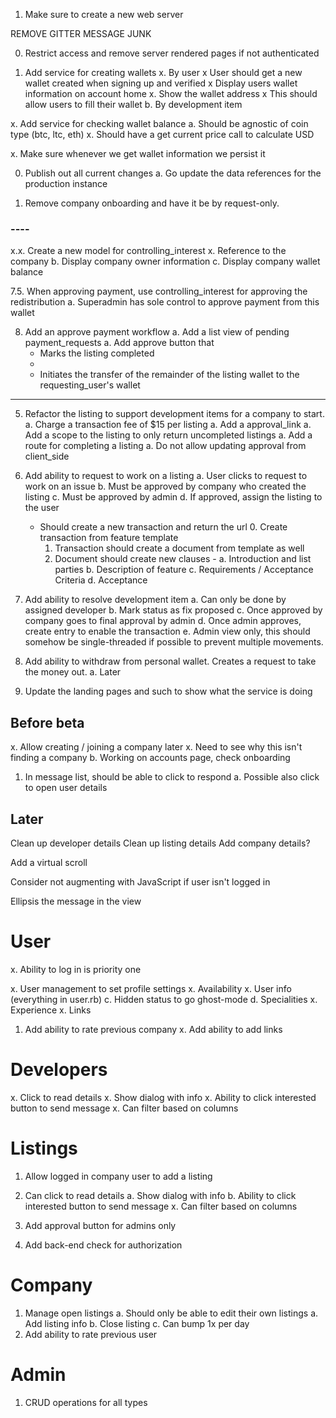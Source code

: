 1. Make sure to create a new web server

REMOVE GITTER MESSAGE JUNK

0. Restrict access and remove server rendered pages if not authenticated

1. Add service for creating wallets
  x. By user
    x User should get a new wallet created when signing up and verified
    x Display users wallet information on account home
      x. Show the wallet address
        x This should allow users to fill their wallet
  b. By development item

x. Add service for checking wallet balance
  a. Should be agnostic of coin type (btc, ltc, eth)
  x. Should have a get current price call to calculate USD

x. Make sure whenever we get wallet information we persist it

0. Publish out all current changes
  a. Go update the data references for the production instance

6. Remove company onboarding and have it be by request-only.

### ----

x.x. Create a new model for controlling_interest
  x. Reference to the company
  b. Display company owner information
  c. Display company wallet balance

7.5. When approving payment, use controlling_interest for approving the redistribution
  a. Superadmin has sole control to approve payment from this wallet

8. Add an approve payment workflow
  a. Add a list view of pending payment_requests
  a. Add approve button that
    - Marks the listing completed
    -
    - Initiates the transfer of the remainder of the listing wallet to the requesting_user's wallet


---

5. Refactor the listing to support development items for a company to start.
  a. Charge a transaction fee of $15 per listing
  a. Add a approval_link
  a. Add a scope to the listing to only return uncompleted listings
  a. Add a route for completing a listing
  a. Do not allow updating approval from client_side

7. Add ability to request to work on a listing
  a. User clicks to request to work on an issue
  b. Must be approved by company who created the listing
  c. Must be approved by admin
  d. If approved, assign the listing to the user
   - Should create a new transaction and return the url
      0. Create transaction from feature template
      1. Transaction should create a document from template as well
      2. Document should create new clauses -
        a. Introduction and list parties
        b. Description of feature
        c. Requirements / Acceptance Criteria
        d. Acceptance

8. Add ability to resolve development item
  a. Can only be done by assigned developer
  b. Mark status as fix proposed
  c. Once approved by company goes to final approval by admin
  d. Once admin approves, create entry to enable the transaction
  e. Admin view only, this should somehow be single-threaded if possible to prevent multiple movements.

4. Add ability to withdraw from personal wallet.  Creates a request to take the money out.
  a. Later
100. Update the landing pages and such to show what the service is doing


## Before beta

x. Allow creating / joining a company later
  x. Need to see why this isn't finding a company
  b. Working on accounts page, check onboarding

1. In message list, should be able to click to respond
  a. Possible also click to open user details

## Later

Clean up developer details
Clean up listing details
Add company details?

Add a virtual scroll

Consider not augmenting with JavaScript if user isn't logged in

Ellipsis the message in the view


# User

x. Ability to log in is priority one

x. User management to set profile settings
  x. Availability
  x. User info (everything in user.rb)
  c. Hidden status to go ghost-mode
  d. Specialities
  x. Experience
  x. Links

1. Add ability to rate previous company
x. Add ability to add links

# Developers

x. Click to read details
  x. Show dialog with info
  x. Ability to click interested button to send message
x. Can filter based on columns

# Listings

1. Allow logged in company user to add a listing

1. Can click to read details
  a. Show dialog with info
  b. Ability to click interested button to send message
x. Can filter based on columns
1. Add approval button for admins only
1. Add back-end check for authorization

# Company

1. Manage open listings
  a. Should only be able to edit their own listings
  a. Add listing info
  b. Close listing
  c. Can bump 1x per day
1. Add ability to rate previous user

# Admin

1. CRUD operations for all types
